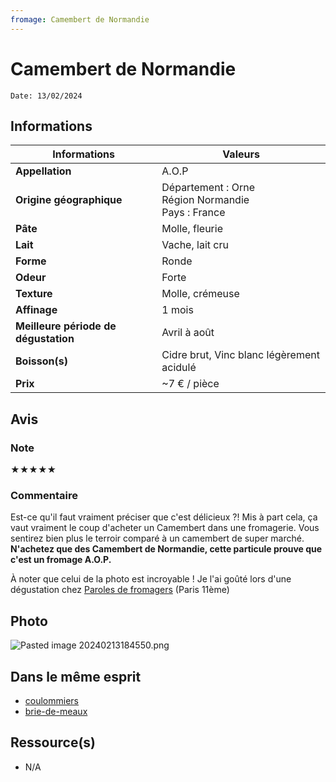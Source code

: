 ```yaml
---
fromage: Camembert de Normandie
---
```

# Camembert de Normandie
```
Date: 13/02/2024
```
## Informations

| Informations | Valeurs |
| ---- | ---- |
| **Appellation** | A.O.P |
| **Origine géographique** | Département : Orne<br>Région  Normandie<br>Pays : France  |
| **Pâte** | Molle, fleurie |
| **Lait** | Vache, lait cru |
| **Forme** | Ronde |
| **Odeur** | Forte |
| **Texture** | Molle, crémeuse |
| **Affinage** | 1 mois |
| **Meilleure période de dégustation** | Avril à août |
| **Boisson(s)** | Cidre brut, Vinc blanc légèrement acidulé |
| **Prix** | ~7 € / pièce |

## Avis
### Note
★★★★★

### Commentaire
Est-ce qu'il faut vraiment préciser que c'est délicieux ?! Mis à part cela, ça vaut vraiment le coup d'acheter un Camembert dans une fromagerie. Vous sentirez bien plus le terroir comparé à un camembert de super marché. 
**N'achetez que des Camembert de Normandie, cette particule prouve que c'est un fromage A.O.P.**

À noter que celui de la photo est incroyable ! Je l'ai goûté lors d'une dégustation chez [Paroles de fromagers](https://parolesdefromagers.com/) (Paris 11ème)

## Photo
![Pasted image 20240213184550.png](./M%C3%A9dias/Pasted%20image%2020240213184550.png)

## Dans le même esprit
* [coulommiers](./coulommiers.md)
* [brie-de-meaux](./brie-de-meaux.md)

## Ressource(s)
* N/A